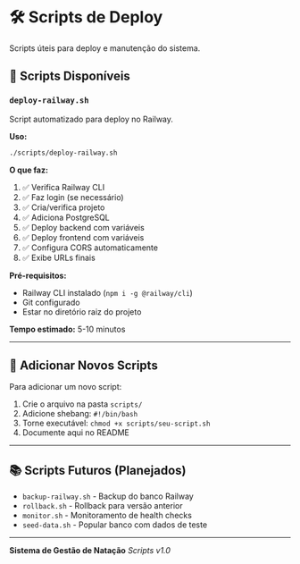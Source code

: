 # 🛠️ Scripts de Deploy

Scripts úteis para deploy e manutenção do sistema.

## 📜 Scripts Disponíveis

### `deploy-railway.sh`

Script automatizado para deploy no Railway.

**Uso:**
```bash
./scripts/deploy-railway.sh
```

**O que faz:**
1. ✅ Verifica Railway CLI
2. ✅ Faz login (se necessário)
3. ✅ Cria/verifica projeto
4. ✅ Adiciona PostgreSQL
5. ✅ Deploy backend com variáveis
6. ✅ Deploy frontend com variáveis
7. ✅ Configura CORS automaticamente
8. ✅ Exibe URLs finais

**Pré-requisitos:**
- Railway CLI instalado (`npm i -g @railway/cli`)
- Git configurado
- Estar no diretório raiz do projeto

**Tempo estimado:** 5-10 minutos

---

## 🔧 Adicionar Novos Scripts

Para adicionar um novo script:

1. Crie o arquivo na pasta `scripts/`
2. Adicione shebang: `#!/bin/bash`
3. Torne executável: `chmod +x scripts/seu-script.sh`
4. Documente aqui no README

---

## 📚 Scripts Futuros (Planejados)

- `backup-railway.sh` - Backup do banco Railway
- `rollback.sh` - Rollback para versão anterior
- `monitor.sh` - Monitoramento de health checks
- `seed-data.sh` - Popular banco com dados de teste

---

**Sistema de Gestão de Natação**
*Scripts v1.0*
